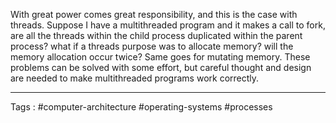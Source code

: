 With great power comes great responsibility, and this is the case with threads. Suppose I have a multithreaded program and it makes a call to fork, are all the threads within the child process duplicated within the parent process? what if a threads purpose was to allocate memory? will the memory allocation occur twice? Same goes for mutating memory. These problems can be solved with some effort, but careful thought and design are needed to make multithreaded programs work correctly.
___
Tags : #computer-architecture #operating-systems #processes